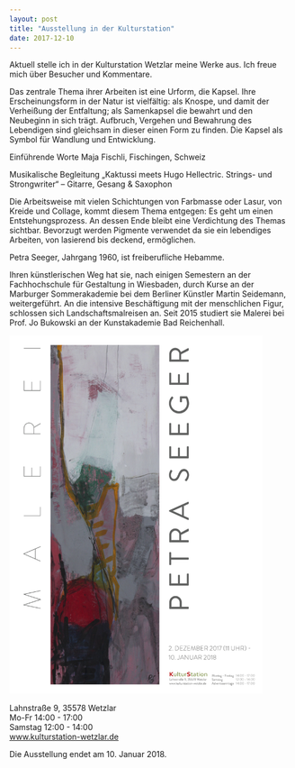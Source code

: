 ```yaml
---
layout: post
title: "Ausstellung in der Kulturstation"
date: 2017-12-10
---
```



Aktuell stelle ich in der Kulturstation Wetzlar meine Werke aus. Ich freue mich über Besucher und Kommentare.

Das zentrale Thema ihrer Arbeiten ist eine Urform, die Kapsel. Ihre Erscheinungsform in der Natur ist vielfältig: als Knospe, und damit der Verheißung der Entfaltung; als Samenkapsel die bewahrt und den Neubeginn in sich trägt. Aufbruch,  Vergehen und Bewahrung des Lebendigen sind gleichsam in dieser einen Form zu finden. Die Kapsel als Symbol für Wandlung und Entwicklung.

Einführende Worte Maja Fischli, Fischingen, Schweiz

Musikalische Begleitung  „Kaktussi meets Hugo Hellectric. Strings- und Strongwriter“ – Gitarre, Gesang & Saxophon

Die Arbeitsweise mit vielen Schichtungen von Farbmasse oder Lasur, von Kreide und Collage, kommt diesem Thema entgegen: Es geht um einen Entstehungsprozess. An dessen Ende bleibt eine Verdichtung des Themas sichtbar. Bevorzugt werden Pigmente verwendet da sie ein lebendiges Arbeiten, von lasierend bis deckend, ermöglichen.

Petra Seeger, Jahrgang 1960, ist freiberufliche Hebamme.

Ihren künstlerischen Weg hat sie, nach einigen Semestern an der Fachhochschule für Gestaltung in Wiesbaden, durch Kurse an der Marburger Sommerakademie bei dem Berliner Künstler Martin Seidemann, weitergeführt. An die intensive Beschäftigung mit der menschlichen Figur, schlossen sich Landschaftsmalreisen an. Seit 2015 studiert sie Malerei bei Prof. Jo Bukowski an der Kunstakademie Bad Reichenhall.


<img alt="Bild XY" src="/img/poster-final.png" width="450px">

Lahnstraße 9, 35578 Wetzlar<br>
Mo-Fr 14:00 - 17:00<br>
Samstag 12:00 - 14:00<br>
<a href="http://www.kulturstation-wetzlar.de">www.kulturstation-wetzlar.de</a><br> 

Die Ausstellung endet am 10. Januar 2018.